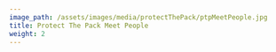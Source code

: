 ```yaml
---
image_path: /assets/images/media/protectThePack/ptpMeetPeople.jpg
title: Protect The Pack Meet People
weight: 2
---
```


